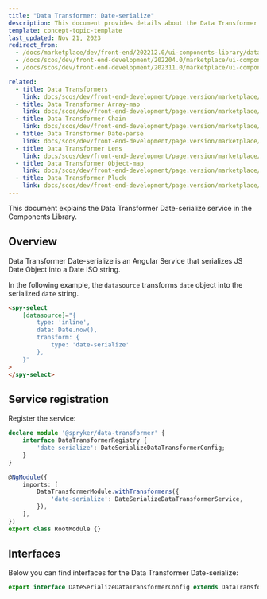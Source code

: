 ```yaml
---
title: "Data Transformer: Date-serialize"
description: This document provides details about the Data Transformer Date-serialize service in the Components Library.
template: concept-topic-template
last_updated: Nov 21, 2023
redirect_from:
  - /docs/marketplace/dev/front-end/202212.0/ui-components-library/data-transformers/data-transformer-date-serialize.html
  - /docs/scos/dev/front-end-development/202204.0/marketplace/ui-components-library/data-transformers/date-serialize.html
  - /docs/scos/dev/front-end-development/202311.0/marketplace/ui-components-library/data-transformers/data-transformer-date-serialize.html

related:
  - title: Data Transformers
    link: docs/scos/dev/front-end-development/page.version/marketplace/ui-components-library/data-transformers/data-transformers.html
  - title: Data Transformer Array-map
    link: docs/scos/dev/front-end-development/page.version/marketplace/ui-components-library/data-transformers/data-transformer-array-map.html
  - title: Data Transformer Chain
    link: docs/scos/dev/front-end-development/page.version/marketplace/ui-components-library/data-transformers/data-transformer-chain.html
  - title: Data Transformer Date-parse
    link: docs/scos/dev/front-end-development/page.version/marketplace/ui-components-library/data-transformers/data-transformer-date-parse.html
  - title: Data Transformer Lens
    link: docs/scos/dev/front-end-development/page.version/marketplace/ui-components-library/data-transformers/data-transformer-lens.html
  - title: Data Transformer Object-map
    link: docs/scos/dev/front-end-development/page.version/marketplace/ui-components-library/data-transformers/data-transformer-object-map.html
  - title: Data Transformer Pluck
    link: docs/scos/dev/front-end-development/page.version/marketplace/ui-components-library/data-transformers/data-transformer-pluck.html
---
```


This document explains the Data Transformer Date-serialize service in the Components Library.

## Overview

Data Transformer Date-serialize is an Angular Service that serializes JS Date Object into a Date ISO string.

In the following example, the `datasource` transforms `date` object into the serialized `date` string.

```html
<spy-select
    [datasource]="{
        type: 'inline',
        data: Date.now(),
        transform: {
            type: 'date-serialize'
        },
    }"
>
</spy-select>
```

## Service registration

Register the service:

```ts
declare module '@spryker/data-transformer' {
    interface DataTransformerRegistry {
        'date-serialize': DateSerializeDataTransformerConfig;
    }
}

@NgModule({
    imports: [
        DataTransformerModule.withTransformers({
            'date-serialize': DateSerializeDataTransformerService,
        }),
    ],
})
export class RootModule {}
```

## Interfaces

Below you can find interfaces for the Data Transformer Date-serialize:

```ts
export interface DateSerializeDataTransformerConfig extends DataTransformerConfig {}
```
